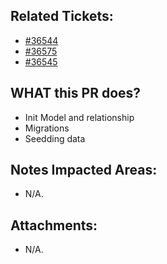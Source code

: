 <!--
  PLEASE DON'T DELETE THIS TEMPLATE UNTIL YOU HAVE READ THE FIRST SECTION.
-->

## Related Tickets:
- [#36544](https://edu-redmine.sun-asterisk.vn/issues/36544)
- [#36575](https://edu-redmine.sun-asterisk.vn/issues/36575)
- [#36545](https://edu-redmine.sun-asterisk.vn/issues/36545)

## WHAT this PR does?
- Init Model and relationship
- Migrations
- Seedding data
<!--
- ex: Change number items `completed/total` in admin page.
-->

## Notes Impacted Areas:
- N/A.

## Attachments:
- N/A.